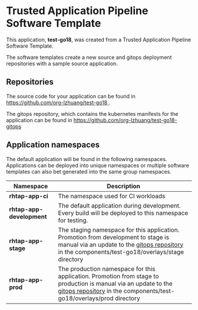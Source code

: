 # Trusted Application Pipeline Software Template

This application, **test-go18**, was created from a Trusted Application Pipeline Software Template.

The software templates create a new source and gitops deployment repositories with a sample source application. 

## Repositories

The source code for your application can be found in [https://github.com/org-lzhuang/test-go18 ](https://github.com/org-lzhuang/test-go18 ).
 
The gitops repository, which contains the kubernetes manifests for the application can be found in 
[https://github.com/org-lzhuang/test-go18-gitops ](https://github.com/org-lzhuang/test-go18-gitops ) 

## Application namespaces 

The default application will be found in the following namespaces. Applications can be deployed into unique namespaces or multiple software templates can also bet generated into the same group namespaces.  

|  Namespace   |  Description   |  
| -------- | -------- |
| **rhtap-app-ci** | The namespace used for CI workloads |
| **rhtap-app-development** | The default application during development. Every build will be deployed to this namespace for testing. |
| **rhtap-app-stage** | The staging namespace for this application. Promotion from development to stage is manual via an update to the [gitops repository](https://github.com/org-lzhuang/test-go18-gitops ) in the components/test-go18/overlays/stage directory |
| **rhtap-app-prod** | The production namespace for this application. Promotion from stage to production is manual via an update to the [gitops repository](https://github.com/org-lzhuang/test-go18-gitops ) in the components/test-go18/overlays/prod directory |